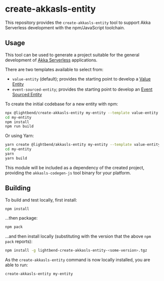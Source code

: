 # create-akkasls-entity

This repository provides the `create-akkasls-entity` tool to support Akka Serverless development with the npm/JavaScript toolchain.

## Usage

This tool can be used to generate a project suitable for the general development of
[Akka Serverless](https://www.lightbend.com/akka-serverless) applications.

There are two templates available to select from:

- `value-entity` (default); provides the starting point to develop a [Value Entity](https://docs.akkaserverless.dev/js-services/value-entity.html)
- `event-sourced-entity`; provides the starting point to develop an [Event Sourced Entity](https://docs.akkaserverless.dev/js-services/eventsourced.html)

To create the initial codebase for a new entity with npm:

```sh
npx @lightbend/create-akkasls-entity my-entity --template value-entity
cd my-entity
npm install
npm run build
```

Or using Yarn:

```sh
yarn create @lightbend/akkasls-entity my-entity --template value-entity
cd my-entity
yarn
yarn build
```

This module will be included as a dependency of the created project, providing the `akkasls-codegen-js` tool binary for your platform.

## Building

To build and test locally, first install:

```sh
npm install
```

...then package:

```sh
npm pack
```

...and then install locally (substituting <some-version> with the version that the above `npm pack` reports):

```sh
npm install -g lightbend-create-akkasls-entity-<some-version>.tgz
```

As the `create-akkasls-entity` command is now locally installed, you are able to run:

```sh
create-akkasls-entity my-entity
```
